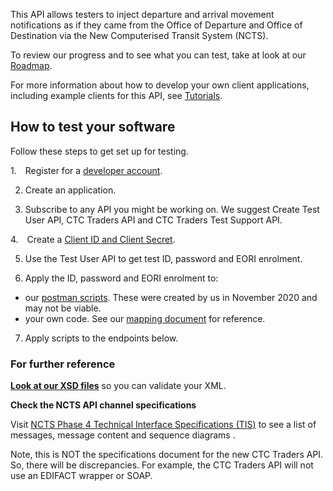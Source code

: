 This API allows testers to inject departure and arrival movement notifications as if they came from the Office of Departure and Office of Destination via the New Computerised Transit System (NCTS).

To review our progress and to see what you can test, take at look at our [Roadmap](/roadmaps/common-transit-convention-traders-roadmap).


For more information about how to develop your own client applications, including example clients for this API, 
see [Tutorials](/api-documentation/docs/tutorials).

## How to test your software

Follow these steps to get set up for testing.

1. Register for a [developer account](https://developer.service.hmrc.gov.uk/developer/registration).    

2. Create an application.    

3. Subscribe to any API you might be working on. We suggest Create Test User API, CTC Traders API and CTC Traders Test Support API.     

4. Create a [Client ID and Client Secret](https://developer.service.hmrc.gov.uk/api-documentation/docs/authorisation/credentials).    

5. Use the Test User API to get test ID, password and EORI enrolment.   

6. Apply the ID, password and EORI enrolment to: 
  * our [postman scripts](https://github.com/hmrc/common-transit-convention-traders-postman). These were created by us in November 2020 and may not be viable.
  * your own code. See our [mapping document](www.notreadyyet) for reference.   

7. Apply scripts to the endpoints below.    

### For further reference

**[Look at our XSD files](documentation/xsd-reference.html)** so you can validate your XML. 

**Check the NCTS API channel specifications**

Visit [NCTS Phase 4 Technical Interface Specifications (TIS)](https://www.gov.uk/government/publications/new-computerised-transit-system-technical-specifications) to see a list of messages, message content and sequence diagrams .

Note, this is NOT the specifications document for the new CTC Traders API. So, there will be discrepancies. For example, the CTC Traders API will not use an EDIFACT wrapper or SOAP.

